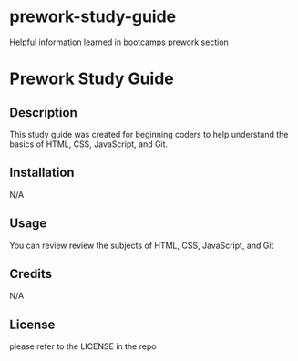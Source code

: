 # prework-study-guide
Helpful information learned in bootcamps prework section
# Prework Study Guide 

## Description

This study guide was created for beginning coders to help understand the basics of HTML, CSS, JavaScript, and Git.


## Installation

N/A

## Usage

You can review review the subjects of HTML, CSS, JavaScript, and Git 

## Credits

N/A

## License

please refer to the LICENSE in the repo


